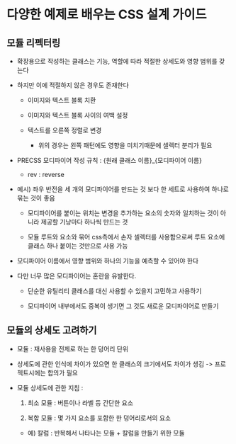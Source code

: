 # 다양한 예제로 배우는 CSS 설계 가이드

## 모듈 리펙터링

- 확장용으로 작성하는 클래스는 기능, 역할에 따라 적절한 상세도와 영향 범위를 갖는다

- 하지만 이에 적절하지 않은 경우도 존재한다

	- 이미지와 텍스트 블록 치환

	- 이미지와 텍스트 블록 사이의 여백 설정

	- 텍스트를 오른쪽 정렬로 변경

		- 위의 경우는 왼쪽 패턴에도 영향을 미치기때문에 셀렉터 분리가 필요

- PRECSS 모디파이어 작성 규칙 : {원래 클래스 이름}_{모디파이어 이름}

	- rev : reverse

- 예시) 좌우 반전을 세 개의 모디파이어를 만드는 것 보다 한 세트로 사용하여 하나로 묶는 것이 좋음

	- 모디파이어를 붙이는 위치는 변경을 추가하는 요소의 숫자와 일치하는 것이 아니라 제공할 기낭마다 하나씩 만드는 것

	- 모듈 루트와 요소와 묶어 css측에서 손자 셀렉터를 사용함으로써 루트 요소에 클래스 하나 붙이는 것만으로 사용 가능

- 모디파이어 이름에서 영향 범위와 하나의 기능을 예측할 수 있어야 한다

- 다만 너무 많은 모디파이어는 혼란을 유발한다.

	- 단순한 유틸리티 클래스를 대신 사용할 수 있을지 고민하고 사용하기 

	- 모디파이어 내부에서도 중복이 생기면 그 것도 새로운 모디파이어로 만들기

## 모듈의 상세도 고려하기

- 모듈 : 재사용을 전제로 하는 한 덩어리 단위

- 상세도에 관한 인식에 차이가 있으면 한 클래스의 크기에서도 차이가 생김 -> 프로젝트시에는 합의가 필요

- 모듈 상세도에 관한 지침 : 

	1. 최소 모듈 : 버튼이나 라벨 등 간단한 요소

	2. 복합 모듈 : 몇 가지 요소를 포함한 한 덩어리로서의 요소

	- 예) 칼럼 : 반복해서 나타나는 모듈 + 칼럼을 만들기 위한 모듈

